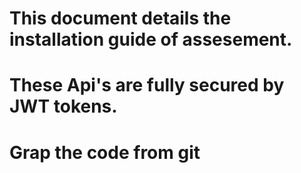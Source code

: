 # This document details the installation guide of assesement. 
# These Api's are fully secured by JWT tokens.


# Grap the code from git


